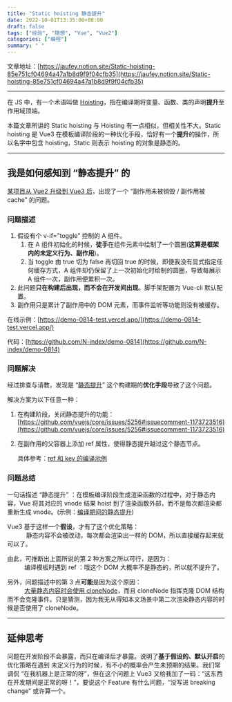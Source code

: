 ```yaml
---
title: "Static hoisting 静态提升"
date: 2022-10-01T13:35:00+08:00
draft: false
tags: ["经验", "随想", "Vue", "Vue2"]
categories: ["编程"]
summary: " "
---
```



文章地址：[https://jaufey.notion.site/Static-hoisting-85e751cf04694a47a1b8d9f9f04cfb35](https://jaufey.notion.site/Static-hoisting-85e751cf04694a47a1b8d9f9f04cfb35)

----


在 JS 中，有一个术语叫做 [Hoisting](https://developer.mozilla.org/en-US/docs/Glossary/Hoisting)，指在编译期将变量、函数、类的声明**提升**至作用域顶端。

本篇文章所讲的 Static hoisting 与 Hoisting 有一点相似，但相关性不大。Static hoisting 是 Vue3 在模板编译阶段的一种优化手段，恰好有一个**提升**的操作，所以名字中包含 hoisting，Static 则表示 hoisting 的对象是静态的。

----

## 我是如何感知到 “静态提升” 的

[某项目从 Vue2 升级到 Vue3 后](https://www.notion.so/Vue-3-48f24aab000244dfb4583c7948221a24)，出现了一个 “副作用未被销毁 / 副作用被 cache” 的问题。

### 问题描述

1. 假设有个 v-if=”toggle” 控制的 A 组件。
    1. 在 A 组件初始化的时候，**徒手**在组件元素中绘制了一个圆圈(**这算是框架内的未定义行为、副作用**)。
    2. 当 toggle 由 true 切为 false 再切回 true 的时候，即便我没有显式指定任何缓存方式，A 组件却仍保留了上一次初始化时绘制的圆圈，导致每展示 A 组件一次，副作用便累积一次。
2. 此问题**只在构建后出现，而不会在开发间出现**。脚手架配置为 Vue-cli 默认配置。
3. 副作用只是累计了副作用中的 DOM 元素，而事件监听等功能则没有被缓存。

在线示例：[https://demo-0814-test.vercel.app/](https://demo-0814-test.vercel.app/)

代码：[https://github.com/N-index/demo-0814](https://github.com/N-index/demo-0814)

### 问题解决

经过排查与请教，发现是 “[静态提升](https://vuejs.org/guide/extras/rendering-mechanism.html#static-hoisting)” 这个构建期的**优化手段**导致了这个问题。

解决方案为以下任意一种：

1. 在构建阶段，关闭静态提升的功能： [https://github.com/vuejs/core/issues/5256#issuecomment-1173723516](https://github.com/vuejs/core/issues/5256#issuecomment-1173723516)
2. 在副作用的父容器上添加 ref 属性，使得静态提升越过这个静态节点。
    
    具体参考：[ref 和 key 的编译示例](https://vue-next-template-explorer.netlify.app/#eyJzcmMiOiI8ZGl2PlxuICA8ZGl2IGNsYXNzPVwiYVwiPmZvbzwvZGl2PlxuICA8ZGl2IGNsYXNzPVwiYlwiPmZvbzwvZGl2PlxuICA8ZGl2IGNsYXNzPVwiY1wiIGtleT1cInN0YXRpY0tleVwiPmZvbzwvZGl2PlxuICA8ZGl2IGNsYXNzPVwiZFwiIDprZXk9XCInc3BlY2lhbEtleSdcIj5mb288L2Rpdj5cbiAgPGRpdiBjbGFzcz1cImVcIiByZWY9XCJzcGVjaWFsRm9vXCI+Zm9vPC9kaXY+XG4gIDxkaXY+e3sgZHluYW1pYyB9fTwvZGl2PlxuPC9kaXY+Iiwic3NyIjpmYWxzZSwib3B0aW9ucyI6eyJob2lzdFN0YXRpYyI6dHJ1ZX19)
    

### 问题总结

一句话描述 “静态提升” ：在模板编译阶段生成渲染函数的过程中，对于静态内容，Vue 将其对应的 vnode 结果 hoist 到了渲染函数外部，而不是每次都渲染都重新生成 vnode。(示例：[编译期间的静态提升](https://vue-next-template-explorer.netlify.app/#eyJzcmMiOiI8ZGl2PlxuICA8ZGl2PmZvbzwvZGl2PlxuICA8ZGl2PmJhcjwvZGl2PlxuICA8ZGl2Pnt7IGR5bmFtaWMgfX08L2Rpdj5cbjwvZGl2PiIsInNzciI6ZmFsc2UsIm9wdGlvbnMiOnsiaG9pc3RTdGF0aWMiOnRydWV9fQ==))


Vue3 基于这样一个**假设**，才有了这个优化策略：  
&ensp; &ensp; &ensp; &ensp; 静态内容不会被改动，每次都会渲染出一样的 DOM，所以直接缓存起来就可以了。

由此，可推断出上面所说的第 2 种方案之所以可行，是因为：  
&ensp; &ensp; &ensp; &ensp;编译模板时遇到 ref ：哦这个 DOM 大概率不是静态的，所以就不提升了。

另外，问题描述中的第 3 点**可能**是因为这个原因：  
&ensp; &ensp; &ensp; &ensp;[大量静态内容时会使用 cloneNode](https://vuejs.org/guide/extras/rendering-mechanism.html#static-hoisting:~:text=same%20piece%20of%20content%20is%20reused%20elsewhere%20in%20the%20app%2C%20new%20DOM%20nodes%20are%20created%20using%20native)，而且 cloneNode 指挥克隆 DOM 结构而不会克隆事件。只是猜测，因为我无从得知本文场景中第二次渲染静态内容的时候是否使用了 cloneNode。

-----

## 延伸思考

问题在开发阶段不会暴露，而只在编译后才暴露。说明了**基于假设的、默认开启**的优化策略在遇到 未定义行为的时候，有不小的概率会产生未预期的结果。我们常调侃 “在我机器上是正常的呀”，但在这个问题上 Vue3 又给我加了一码：“这东西在开发期间是正常的呀！”，要说这个 Feature 有什么问题，“没写进 breaking change” 或许算一个。